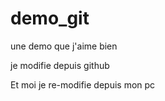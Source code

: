 # demo_git
une demo que j'aime bien

je modifie depuis github  

Et moi je re-modifie depuis mon pc

